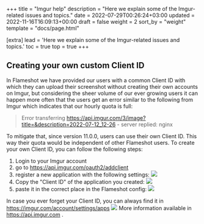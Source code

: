 +++
title = "Imgur help"
description = "Here we explain some of the Imgur-related issues and topics."
date = 2022-07-29T00:26:24+03:00
updated = 2022-11-16T16:09:13+00:00
draft = false
weight = 2
sort_by = "weight"
template = "docs/page.html"

[extra]
lead = 'Here we explain some of the Imgur-related issues and topics.'
toc = true
top = true
+++


## Creating your own custom Client ID

In Flameshot we have provided our users with a common Client ID with which they can upload their screenshot without creating their own accounts on Imgur, but considering the sheer volume of our ever growing users it can happen more often that the users get an error similar to the following from Imgur which indicates that our hourly quota is full:

> Error transferring https://api.imgur.com/3/image?title=&description=2022-07-12_12-26 - server replied: nginx

To mitigate that, since version 11.0.0, users can use their own Client ID. This way their quota would be independent of other Flameshot users. To create your own Client ID, you can follow the following steps:

1. Login to your Imgur account
2. go to <https://api.imgur.com/oauth2/addclient>
3. register a new application with the following settings:
   ![](/media/content/docs/guide/imgur_help/2022-07-27_20-33_create_client_id_01.png)
4. Copy the "Client ID" of the application you created:
   ![](/media/content/docs/guide/imgur_help/2022-07-27_20-36_create_client_id_02.png)
5. paste it in the correct place in the Flameshot config:
   ![](/media/content/docs/guide/imgur_help/2022-07-27_20-37_create_client_id_03.png)

In case you ever forget your Client ID, you can always find it in <https://imgur.com/account/settings/apps>
    ![](/media/content/docs/guide/imgur_help/2022-07-27_20-39_create_client_id_04.png)
More information available in <https://api.imgur.com> .
